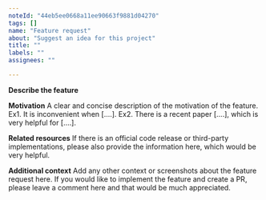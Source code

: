 ```yaml
---
noteId: "44eb5ee0668a11ee90663f9881d04270"
tags: []
name: "Feature request"
about: "Suggest an idea for this project"
title: ""
labels: ""
assignees: ""

---
```


**Describe the feature**

**Motivation**
A clear and concise description of the motivation of the feature.
Ex1. It is inconvenient when [....].
Ex2. There is a recent paper [....], which is very helpful for [....].

**Related resources**
If there is an official code release or third-party implementations, please also provide the information here, which would be very helpful.

**Additional context**
Add any other context or screenshots about the feature request here.
If you would like to implement the feature and create a PR, please leave a comment here and that would be much appreciated.
